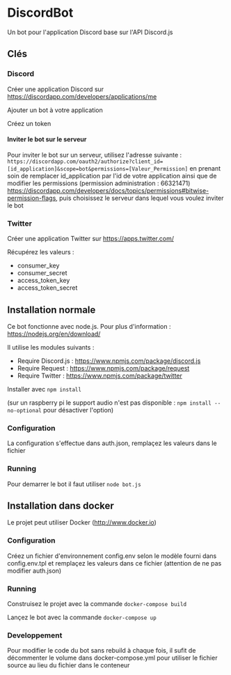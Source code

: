 # DiscordBot

Un bot pour l'application Discord base sur l'API Discord.js

## Clés

### Discord

Créer une application Discord sur https://discordapp.com/developers/applications/me

Ajouter un bot à votre application

Créez un token

#### Inviter le bot sur le serveur
Pour inviter le bot sur un serveur, utilisez l'adresse suivante :
`https://discordapp.com/oauth2/authorize?client_id=[id_application]&scope=bot&permissions=[Valeur_Permission]`
en prenant soin de remplacer id_application par l'id de votre application ainsi que de modifier les permissions (permission administration : 66321471) https://discordapp.com/developers/docs/topics/permissions#bitwise-permission-flags, puis choisissez le serveur dans lequel vous voulez inviter le bot


### Twitter

Créer une application Twitter sur https://apps.twitter.com/

Récupérez les valeurs :
- consumer_key
- consumer_secret
- access_token_key
- access_token_secret


## Installation normale

Ce bot fonctionne avec node.js. Pour plus d'information : https://nodejs.org/en/download/

Il utilise les modules suivants :

* Require Discord.js : https://www.npmjs.com/package/discord.js
* Require Request : https://www.npmjs.com/package/request
* Require Twitter : https://www.npmjs.com/package/twitter

Installer avec `npm install`

(sur un raspberry pi le support audio n'est pas disponible : `npm install --no-optional` pour désactiver l'option)

### Configuration

La configuration s'effectue dans auth.json, remplaçez les valeurs dans le fichier

### Running

Pour demarrer le bot il faut utiliser `node bot.js`


## Installation dans docker

Le projet peut utiliser Docker (http://www.docker.io)

### Configuration

Créez un fichier d'environnement config.env selon le modèle fourni dans config.env.tpl et remplaçez les valeurs dans ce fichier (attention de ne pas modifier auth.json)

### Running

Construisez le projet avec la commande `docker-compose build`

Lançez le bot avec la commande `docker-compose up`

### Developpement

Pour modifier le code du bot sans rebuild à chaque fois, il sufit de décommenter le volume dans docker-compose.yml pour utiliser le fichier source au lieu du fichier dans le conteneur

